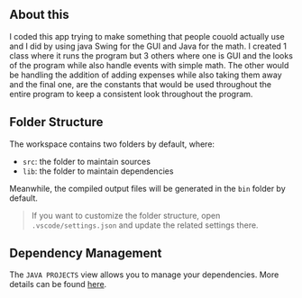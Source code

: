 ## About this
I coded this app trying to make something that people couold actually use and I did by using java Swing for the GUI and Java for the math. I created 1 class where it runs the program but 3 others where one is GUI and the looks of the program while also handle events with simple math. The other would be handling the addition of adding expenses while also taking them away and the final one, are the constants that would be used throughout the entire program to keep a consistent look throughout the program.
## Folder Structure

The workspace contains two folders by default, where:

- `src`: the folder to maintain sources
- `lib`: the folder to maintain dependencies

Meanwhile, the compiled output files will be generated in the `bin` folder by default.

> If you want to customize the folder structure, open `.vscode/settings.json` and update the related settings there.

## Dependency Management

The `JAVA PROJECTS` view allows you to manage your dependencies. More details can be found [here](https://github.com/microsoft/vscode-java-dependency#manage-dependencies).
